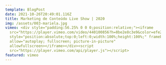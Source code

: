 ```yaml
---
template: BlogPost
date: 2021-10-26T20:49:01.116Z
title: Marketing de Conteúdo Live Show | 2020
img: /assets/003-mariela.jpg
vimeo: <div style="padding:56.25% 0 0 0;position:relative;"><iframe
  src="https://player.vimeo.com/video/440100856?h=8be2e8c3e9&color=efe200&title=0&byline=0&portrait=0"
  style="position:absolute;top:0;left:0;width:100%;height:100%;" frameborder="0"
  allow="autoplay; fullscreen; picture-in-picture"
  allowfullscreen></iframe></div><script
  src="https://player.vimeo.com/api/player.js"></script>
featured: vimeo
---
```

